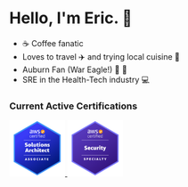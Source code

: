 # Hello, I'm Eric. 👋

- ☕ Coffee fanatic
- Loves to travel ✈️ and trying local cuisine 🥘
- Auburn Fan (War Eagle!) 🐯 🦅
- SRE in the Health-Tech industry 💻

### Current Active Certifications

<a href="https://www.credly.com/badges/e9c8fd78-5eac-45a5-b2b9-5c14ff2e2d4a/linked_in_profile">
<img class="icon-image" height="100" src="https://github.com/ericmhayes/ericmhayes/blob/main/images/aws_solutions_architect_badge.png" alt="AWS Certified Solutions Architect Associate" />    
</a>
<a href="https://www.credly.com/badges/2c3871f9-367c-42e1-bd80-e8649feeeab8/linked_in_profile">
<img class="icon-image" height="100" src="https://github.com/ericmhayes/ericmhayes/blob/main/images/aws_security_specialty_badge.png" alt="AWS Certified Security - Speciality" />    
</a>


<!--
**ericmhayes/ericmhayes** is a ✨ _special_ ✨ repository because its `README.md` (this file) appears on your GitHub profile.

Here are some ideas to get you started:

- 🔭 I’m currently working on ...
- 🌱 I’m currently learning ...
- 👯 I’m looking to collaborate on ...
- 🤔 I’m looking for help with ...
- 💬 Ask me about ...
- 📫 How to reach me: ...
- 😄 Pronouns: ...
- ⚡ Fun fact: ...
-->
